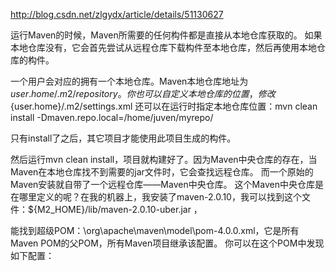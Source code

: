 http://blog.csdn.net/zlgydx/article/details/51130627

运行Maven的时候，Maven所需要的任何构件都是直接从本地仓库获取的。
如果本地仓库没有，它会首先尝试从远程仓库下载构件至本地仓库，然后再使用本地仓库的构件。

一个用户会对应的拥有一个本地仓库。Maven本地仓库地址为${user.home}/.m2/repository 。
你也可以自定义本地仓库的位置，修改${user.home}/.m2/settings.xml 
还可以在运行时指定本地仓库位置：mvn clean install -Dmaven.repo.local=/home/juven/myrepo/

只有install了之后，其它项目才能使用此项目生成的构件。

然后运行mvn clean install，项目就构建好了。因为Maven中央仓库的存在，当Maven在本地仓库找不到需要的jar文件时，它会查找远程仓库。
而一个原始的Maven安装就自带了一个远程仓库——Maven中央仓库。
这个Maven中央仓库是在哪里定义的呢？在我的机器上，我安装了maven-2.0.10，我可以找到这个文件：${M2_HOME}/lib/maven-2.0.10-uber.jar ，


能找到超级POM：\org\apache\maven\model\pom-4.0.0.xml，它是所有Maven POM的父POM，所有Maven项目继承该配置。
你可以在这个POM中发现如下配置：


















